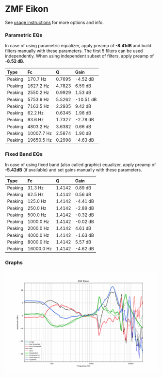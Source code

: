 # ZMF Eikon
See [usage instructions](https://github.com/jaakkopasanen/AutoEq#usage) for more options and info.

### Parametric EQs
In case of using parametric equalizer, apply preamp of **-8.41dB** and build filters manually
with these parameters. The first 5 filters can be used independently.
When using independent subset of filters, apply preamp of **-8.52 dB**.

| Type    | Fc         |      Q | Gain      |
|:--------|:-----------|:-------|:----------|
| Peaking | 170.7 Hz   | 0.7695 | -4.52 dB  |
| Peaking | 1627.2 Hz  | 4.7823 | 6.59 dB   |
| Peaking | 2550.2 Hz  | 0.9929 | 1.53 dB   |
| Peaking | 5753.9 Hz  | 5.5262 | -10.51 dB |
| Peaking | 7163.5 Hz  | 2.2935 | 9.42 dB   |
| Peaking | 62.2 Hz    | 0.6345 | 1.98 dB   |
| Peaking | 93.6 Hz    | 1.7327 | -2.78 dB  |
| Peaking | 4803.2 Hz  | 3.6382 | 0.66 dB   |
| Peaking | 10007.7 Hz | 2.5874 | 1.90 dB   |
| Peaking | 19650.5 Hz | 0.2998 | -4.63 dB  |

### Fixed Band EQs
In case of using fixed band (also called graphic) equalizer, apply preamp of **-5.42dB**
(if available) and set gains manually with these parameters.

| Type    | Fc         |      Q | Gain     |
|:--------|:-----------|:-------|:---------|
| Peaking | 31.3 Hz    | 1.4142 | 0.89 dB  |
| Peaking | 62.5 Hz    | 1.4142 | 0.56 dB  |
| Peaking | 125.0 Hz   | 1.4142 | -4.41 dB |
| Peaking | 250.0 Hz   | 1.4142 | -2.89 dB |
| Peaking | 500.0 Hz   | 1.4142 | -0.32 dB |
| Peaking | 1000.0 Hz  | 1.4142 | -0.02 dB |
| Peaking | 2000.0 Hz  | 1.4142 | 4.61 dB  |
| Peaking | 4000.0 Hz  | 1.4142 | -1.63 dB |
| Peaking | 8000.0 Hz  | 1.4142 | 5.57 dB  |
| Peaking | 16000.0 Hz | 1.4142 | -4.62 dB |

### Graphs
![](./ZMF%20Eikon.png)
